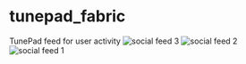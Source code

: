 # tunepad_fabric
TunePad feed for user activity
![social feed 3](https://user-images.githubusercontent.com/73322183/134443338-10bd2d1d-438d-46d9-98d4-74202aaca4fd.jpg)
![social feed 2](https://user-images.githubusercontent.com/73322183/134443345-2c2a69ae-d122-4e9a-9252-8bf32fdae721.jpg)
![social feed 1](https://user-images.githubusercontent.com/73322183/134443349-23aea913-7294-4018-b8af-270992abc232.jpg)
